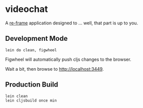 # videochat

A [re-frame](https://github.com/Day8/re-frame) application designed to ... well, that part is up to you.

## Development Mode

```
lein do clean, figwheel
```

Figwheel will automatically push cljs changes to the browser.

Wait a bit, then browse to [http://localhost:3449](http://localhost:3449).

## Production Build

```
lein clean
lein cljsbuild once min
```
